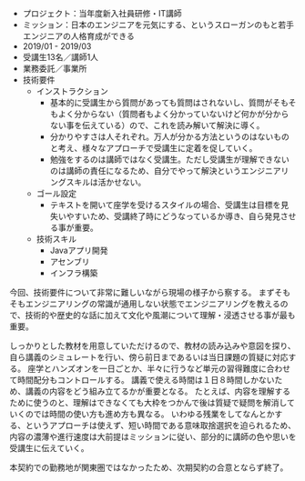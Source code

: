 - プロジェクト：当年度新入社員研修・IT講師
- ミッション：日本のエンジニアを元気にする、というスローガンのもと若手エンジニアの人格育成ができる
- 2019/01 - 2019/03
- 受講生13名／講師1人
- 業務委託／事業所
- 技術要件
  - インストラクション
    - 基本的に受講生から質問があっても質問はされないし、質問がそもそもよく分からない（質問者もよく分かっていないけど何かが分からない事を伝えている）ので、これを読み解いて解決に導く。
    - 分かりやすさは人それぞれ。万人が分かる方法というのはないものと考え、様々なアプローチで受講生に定着を促していく。
    - 勉強をするのは講師ではなく受講生。ただし受講生が理解できないのは講師の責任になるため、自分でやって解決というエンジニアリングスキルは活かせない。
  - ゴール設定
    - テキストを開いて座学を受けるスタイルの場合、受講生は目標を見失いやすいため、受講終了時にどうなっているか導き、自ら発見させる事が重要。
  - 技術スキル
    - Javaアプリ開発
    - アセンブリ
    - インフラ構築
    
今回、技術要件について非常に難しいながら現場の様子から察する。
まずそもそもエンジニアリングの常識が通用しない状態でエンジニアリングを教えるので、技術的や歴史的な話に加えて文化や風潮について理解・浸透させる事が最も重要。

しっかりとした教材を用意していただけるので、教材の読み込みや意図を探り、自ら講義のシミュレートを行い、傍ら前日まであるいは当日課題の質疑に対応する。
座学とハンズオンを一日ごとか、半々に行うなど単元の習得難度に合わせて時間配分もコントロールする。
講義で使える時間は１日８時間しかないため、講義の内容をどう組み立てるかが重要となる。
たとえば、内容を理解するために使うのと、理解はできなくても大枠をつかんで後は質疑で疑問を解消していくのでは時間の使い方も進め方も異なる。
いわゆる残業をしてなんとかする、というアプローチは使えず、短い時間である意味取捨選択を迫られるため、内容の濃薄や進行速度は大前提はミッションに従い、部分的に講師の色や思いを受講生に伝えていく。

本契約での勤務地が関東圏ではなかったため、次期契約の合意とならず終了。
